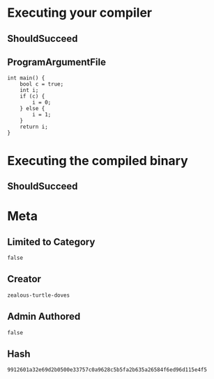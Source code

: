 # Executing your compiler

## ShouldSucceed

## ProgramArgumentFile

```
int main() {
	bool c = true;
	int i;
	if (c) {
		i = 0;
	} else {
		i = 1;
	}
	return i;
}

```

# Executing the compiled binary

## ShouldSucceed

# Meta

## Limited to Category

```
false
```

## Creator

```
zealous-turtle-doves
```

## Admin Authored

```
false
```

## Hash

```
9912601a32e69d2b0500e33757c0a9628c5b5fa2b635a26584f6ed96d115e4f5
```
